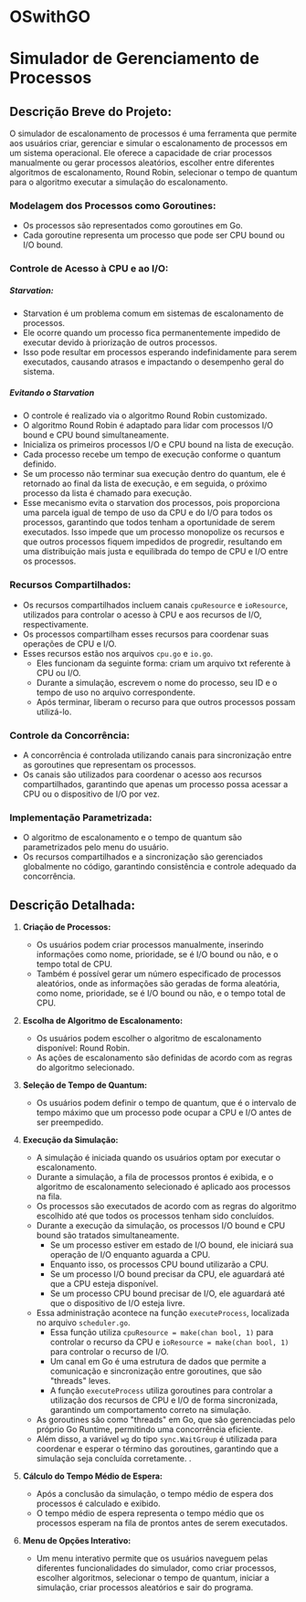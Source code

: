# OSwithGO

# Simulador de Gerenciamento de Processos

## Descrição Breve do Projeto:
O simulador de escalonamento de processos é uma ferramenta que permite aos usuários criar, gerenciar e simular o escalonamento de processos em um sistema operacional. Ele oferece a capacidade de criar processos manualmente ou gerar processos aleatórios, escolher entre diferentes algoritmos de escalonamento, Round Robin, selecionar o tempo de quantum para o algoritmo executar a simulação do escalonamento.

### Modelagem dos Processos como Goroutines:
- Os processos são representados como goroutines em Go.
- Cada goroutine representa um processo que pode ser CPU bound ou I/O bound.
  
### Controle de Acesso à CPU e ao I/O:
##### Starvation:
- Starvation é um problema comum em sistemas de escalonamento de processos.
- Ele ocorre quando um processo fica permanentemente impedido de executar devido à priorização de outros processos.
- Isso pode resultar em processos esperando indefinidamente para serem executados, causando atrasos e impactando o desempenho geral do sistema.

##### Evitando o Starvation
- O controle é realizado via o algoritmo Round Robin customizado.
- O algoritmo Round Robin é adaptado para lidar com processos I/O bound e CPU bound simultaneamente.
- Inicializa os primeiros processos I/O e CPU bound na lista de execução.
- Cada processo recebe um tempo de execução conforme o quantum definido.
- Se um processo não terminar sua execução dentro do quantum, ele é retornado ao final da lista de execução, e em seguida, o próximo processo da lista é chamado para execução.
- Esse mecanismo evita o starvation dos processos, pois proporciona uma parcela igual de tempo de uso da CPU e do I/O para todos os processos, garantindo que todos tenham a oportunidade de serem executados. Isso impede que um processo monopolize os recursos e que outros processos fiquem impedidos de progredir, resultando em uma distribuição mais justa e equilibrada do tempo de CPU e I/O entre os processos.

### Recursos Compartilhados:
- Os recursos compartilhados incluem canais `cpuResource` e `ioResource`, utilizados para controlar o acesso à CPU e aos recursos de I/O, respectivamente.
- Os processos compartilham esses recursos para coordenar suas operações de CPU e I/O.
- Esses recursos estão nos arquivos `cpu.go` e `io.go`.
  - Eles funcionam da seguinte forma: criam um arquivo txt referente à CPU ou I/O.
  - Durante a simulação, escrevem o nome do processo, seu ID e o tempo de uso no arquivo correspondente.
  - Após terminar, liberam o recurso para que outros processos possam utilizá-lo.

### Controle da Concorrência:
- A concorrência é controlada utilizando canais para sincronização entre as goroutines que representam os processos.
- Os canais são utilizados para coordenar o acesso aos recursos compartilhados, garantindo que apenas um processo possa acessar a CPU ou o dispositivo de I/O por vez.

### Implementação Parametrizada:
- O algoritmo de escalonamento e o tempo de quantum são parametrizados pelo menu do usuário.
- Os recursos compartilhados e a sincronização são gerenciados globalmente no código, garantindo consistência e controle adequado da concorrência.

## Descrição Detalhada:

1. **Criação de Processos:**
   - Os usuários podem criar processos manualmente, inserindo informações como nome, prioridade, se é I/O bound ou não, e o tempo total de CPU.
   - Também é possível gerar um número especificado de processos aleatórios, onde as informações são geradas de forma aleatória, como nome, prioridade, se é I/O bound ou não, e o tempo total de CPU.

2. **Escolha de Algoritmo de Escalonamento:**
   - Os usuários podem escolher o algoritmo de escalonamento disponível: Round Robin.
   - As ações de escalonamento são definidas de acordo com as regras do algoritmo selecionado.

3. **Seleção de Tempo de Quantum:**
   - Os usuários podem definir o tempo de quantum, que é o intervalo de tempo máximo que um processo pode ocupar a CPU e I/O antes de ser preempedido.

4. **Execução da Simulação:**
   - A simulação é iniciada quando os usuários optam por executar o escalonamento.
   - Durante a simulação, a fila de processos prontos é exibida, e o algoritmo de escalonamento selecionado é aplicado aos processos na fila.
   - Os processos são executados de acordo com as regras do algoritmo escolhido até que todos os processos tenham sido concluídos.
   - Durante a execução da simulação, os processos I/O bound e CPU bound são tratados simultaneamente. 
     - Se um processo estiver em estado de I/O bound, ele iniciará sua operação de I/O enquanto aguarda a CPU.
     - Enquanto isso, os processos CPU bound utilizarão a CPU.
     - Se um processo I/O bound precisar da CPU, ele aguardará até que a CPU esteja disponível.
     - Se um processo CPU bound precisar de I/O, ele aguardará até que o dispositivo de I/O esteja livre.
   - Essa administração acontece na função `executeProcess`, localizada no arquivo `scheduler.go`. 
     - Essa função utiliza `cpuResource = make(chan bool, 1)` para controlar o recurso da CPU e `ioResource = make(chan bool, 1)` para controlar o recurso de I/O.
     - Um canal em Go é uma estrutura de dados que permite a comunicação e sincronização entre goroutines, que são "threads" leves. 
     - A função `executeProcess` utiliza goroutines para controlar a utilização dos recursos de CPU e I/O de forma sincronizada, garantindo um comportamento correto na simulação.
    - As goroutines são como "threads" em Go, que são gerenciadas pelo próprio Go Runtime, permitindo uma concorrência eficiente.
   - Além disso, a variável `wg` do tipo `sync.WaitGroup` é utilizada para coordenar e esperar o término das goroutines, garantindo que a simulação seja concluída corretamente.
.
1. **Cálculo do Tempo Médio de Espera:**
   - Após a conclusão da simulação, o tempo médio de espera dos processos é calculado e exibido.
   - O tempo médio de espera representa o tempo médio que os processos esperam na fila de prontos antes de serem executados.

2. **Menu de Opções Interativo:**
   - Um menu interativo permite que os usuários naveguem pelas diferentes funcionalidades do simulador, como criar processos, escolher algoritmos, selecionar o tempo de quantum, iniciar a simulação, criar processos aleatórios e sair do programa.

